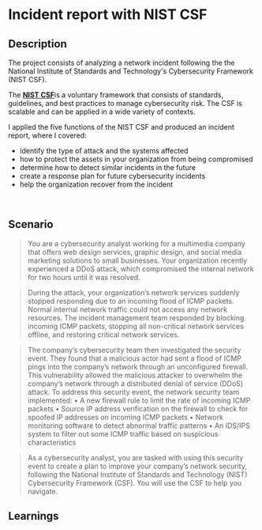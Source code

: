 <h1>Incident report with NIST CSF </h1>

<h2>Description</h2>

The project consists of analyzing a network incident following the the National Institute of Standards and Technology's Cybersecurity Framework (NIST CSF).<br />

The [**NIST CSF**](https://www.nist.gov/cyberframework)is a voluntary framework that consists of standards, guidelines, and best practices to manage cybersecurity risk. The CSF is scalable and can be applied in a wide variety of contexts.<br />

I applied the five functions of the  NIST CSF and produced an incident report, where I covered:<br />

- identify the type of attack and the systems affected
- how to protect the assets in your organization from being compromised
- determine how to detect similar incidents in the future
- create a response plan for future cybersecurity incidents
- help the organization recover from the incident
<br />



<h2>Scenario</h2>

>You are a cybersecurity analyst working for a multimedia company that offers web design services, graphic design, and social media marketing solutions to small businesses. Your organization recently experienced a DDoS attack, which compromised the internal network for two hours until it was resolved.

>During the attack, your organization’s network services suddenly stopped responding due to an incoming flood of ICMP packets. Normal internal network traffic could not access any network resources. The incident management team responded by blocking incoming ICMP packets, stopping all non-critical network services offline, and restoring critical network services. 

>The company’s cybersecurity team then investigated the security event. They found that a malicious actor had sent a flood of ICMP pings into the company’s network through an unconfigured firewall. This vulnerability allowed the malicious attacker to overwhelm the company’s network through a distributed denial of service (DDoS) attack. 
To address this security event, the network security team implemented: 
•	A new firewall rule to limit the rate of incoming ICMP packets
•	Source IP address verification on the firewall to check for spoofed IP addresses on incoming ICMP packets
•	Network monitoring software to detect abnormal traffic patterns
•	An IDS/IPS system to filter out some ICMP traffic based on suspicious characteristics

>As a cybersecurity analyst, you are tasked with using this security event to create a plan to improve your company’s network security, following the National Institute of Standards and Technology (NIST) Cybersecurity Framework (CSF). You will use the CSF to help you navigate. 

<h2>Learnings </h2>




<!--
 ```diff
- text in red
+ text in green
! text in orange
# text in gray
@@ text in purple (and bold)@@
```
--!>
